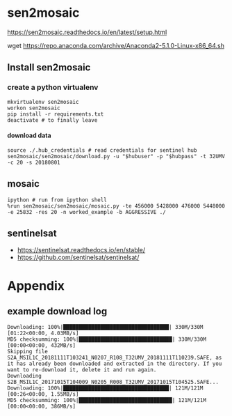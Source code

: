 # sen2mosaic


https://sen2mosaic.readthedocs.io/en/latest/setup.html

wget https://repo.anaconda.com/archive/Anaconda2-5.1.0-Linux-x86_64.sh

## Install sen2mosaic

### create a python virtualenv

    mkvirtualenv sen2mosaic
    workon sen2mosaic
    pip install -r requirements.txt
    deactivate # to finally leave


#### download data

    source ./.hub_credentials # read credentials for sentinel hub
    sen2mosaic/sen2mosaic/download.py -u "$hubuser" -p "$hubpass" -t 32UMV -c 20 -s 20180801 


## mosaic

    ipython # run from ipython shell
    %run sen2mosaic/sen2mosaic/mosaic.py -te 456000 5428000 476000 5448000 -e 25832 -res 20 -n worked_example -b AGGRESSIVE ./


## sentinelsat

* https://sentinelsat.readthedocs.io/en/stable/
* https://github.com/sentinelsat/sentinelsat/


# Appendix

## example download log 

~~~
Downloading: 100%|██████████████████████████████████| 330M/330M [01:22<00:00, 4.03MB/s]
MD5 checksumming: 100%|██████████████████████████████| 330M/330M [00:00<00:00, 432MB/s]
Skipping file S2A_MSIL1C_20181111T103241_N0207_R108_T32UMV_20181111T110239.SAFE, as it has already been downloaded and extracted in the directory. If you want to re-download it, delete it and run again.
Downloading S2B_MSIL1C_20171015T104009_N0205_R008_T32UMV_20171015T104525.SAFE...
Downloading: 100%|██████████████████████████████████| 121M/121M [00:26<00:00, 1.55MB/s]
MD5 checksumming: 100%|██████████████████████████████| 121M/121M [00:00<00:00, 386MB/s]
~~~



